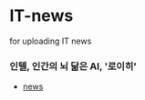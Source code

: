 # IT-news
for uploading IT news


### 인텔, 인간의 뇌 닮은 AI, '로이히'
- [news](http://m.zdnet.co.kr/news_view.asp?article_id=20171001030240#imadnews)
